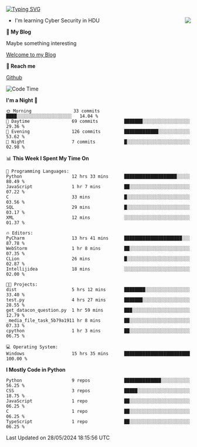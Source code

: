 [![Typing SVG](https://readme-typing-svg.herokuapp.com?font=Fira+Code&pause=1000&random=false&width=450&height=60&lines=Hello+%F0%9F%91%8B%F0%9F%8F%BB;I'm+JBNRZ)](https://git.io/typing-svg)

<a href="#">
  <img align="right" src="https://github-readme-stats.vercel.app/api?username=JBNRZ&show_icons=true&bg_color=15,f2f7fd,E0EAFC" />
</a>

- I'm learning Cyber Security in HDU

 **🌱 My Blog**

Maybe something interesting

[Welcome to my Blog](https://jbnrz.com.cn/)

 **💬 Reach me** 

[Github](https://github.com/JBNRZ)


<!--START_SECTION:waka-->
![Code Time](http://img.shields.io/badge/Code%20Time-508%20hrs%2057%20mins-blue)

**I'm a Night 🦉** 

```text
🌞 Morning                33 commits          ████░░░░░░░░░░░░░░░░░░░░░   14.04 % 
🌆 Daytime                69 commits          ███████░░░░░░░░░░░░░░░░░░   29.36 % 
🌃 Evening                126 commits         █████████████░░░░░░░░░░░░   53.62 % 
🌙 Night                  7 commits           █░░░░░░░░░░░░░░░░░░░░░░░░   02.98 % 
```


📊 **This Week I Spent My Time On** 

```text
💬 Programming Languages: 
Python                   12 hrs 33 mins      ████████████████████░░░░░   80.49 % 
JavaScript               1 hr 7 mins         ██░░░░░░░░░░░░░░░░░░░░░░░   07.22 % 
C                        33 mins             █░░░░░░░░░░░░░░░░░░░░░░░░   03.56 % 
SQL                      29 mins             █░░░░░░░░░░░░░░░░░░░░░░░░   03.17 % 
XML                      12 mins             ░░░░░░░░░░░░░░░░░░░░░░░░░   01.37 % 

🔥 Editors: 
PyCharm                  13 hrs 41 mins      ██████████████████████░░░   87.78 % 
WebStorm                 1 hr 8 mins         ██░░░░░░░░░░░░░░░░░░░░░░░   07.35 % 
CLion                    26 mins             █░░░░░░░░░░░░░░░░░░░░░░░░   02.87 % 
Intellijidea             18 mins             ░░░░░░░░░░░░░░░░░░░░░░░░░   02.00 % 

🐱‍💻 Projects: 
dist                     5 hrs 12 mins       ████████░░░░░░░░░░░░░░░░░   33.40 % 
test.py                  4 hrs 27 mins       ███████░░░░░░░░░░░░░░░░░░   28.55 % 
get_datacon_question.py  1 hr 59 mins        ███░░░░░░░░░░░░░░░░░░░░░░   12.79 % 
_media_file_task_5b79a1911 hr 8 mins         ██░░░░░░░░░░░░░░░░░░░░░░░   07.33 % 
cpython                  1 hr 3 mins         ██░░░░░░░░░░░░░░░░░░░░░░░   06.75 % 

💻 Operating System: 
Windows                  15 hrs 35 mins      █████████████████████████   100.00 % 
```

**I Mostly Code in Python** 

```text
Python                   9 repos             ██████████████░░░░░░░░░░░   56.25 % 
CSS                      3 repos             █████░░░░░░░░░░░░░░░░░░░░   18.75 % 
JavaScript               1 repo              ██░░░░░░░░░░░░░░░░░░░░░░░   06.25 % 
C                        1 repo              ██░░░░░░░░░░░░░░░░░░░░░░░   06.25 % 
TypeScript               1 repo              ██░░░░░░░░░░░░░░░░░░░░░░░   06.25 % 
```




 Last Updated on 28/05/2024 18:15:56 UTC
<!--END_SECTION:waka-->
